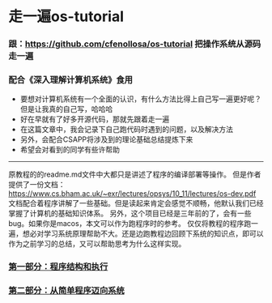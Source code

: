 # 走一遍os-tutorial
### 跟：https://github.com/cfenollosa/os-tutorial 把操作系统从源码走一遍
### 配合《深入理解计算机系统》食用
- 要想对计算机系统有一个全面的认识，有什么方法比得上自己写一遍更好呢？但是让我真的自己写，哈哈哈
- 好在早就有了好多开源代码，那就先跟着走一遍
- 在这篇文章中，我会记录下自己跑代码时遇到的问题，以及解决方法
- 另外，会配合CSAPP将涉及到的理论基础总结提炼下来
- 希望会对看到的同学有些许帮助  
-------------

原教程的的readme.md文件中大都只是讲述了程序的编译部署等操作。
但是作者提供了一份文档：https://www.cs.bham.ac.uk/~exr/lectures/opsys/10_11/lectures/os-dev.pdf
文档配合着程序讲解了一些基础。但是读起来肯定会感觉不顺畅，他默认我们已经掌握了计算机的基础知识体系。
另外，这个项目已经是三年前的了，会有一些bug。如果你是macos，本文可以作为跑程序时的参考。
仅仅将教程的程序跑一遍，想必对学习系统原理帮助不大。还是边跑教程边回顾下系统的知识点，即可以作为之前学习的总结，又可以帮助思考为什么这样实现。

### [第一部分：程序结构和执行](https://github.com/isyiming/live-up/blob/master/OS/OSpart1.md)

### [第二部分：从简单程序迈向系统](https://github.com/isyiming/live-up/blob/master/OS/OSpart2.md)
